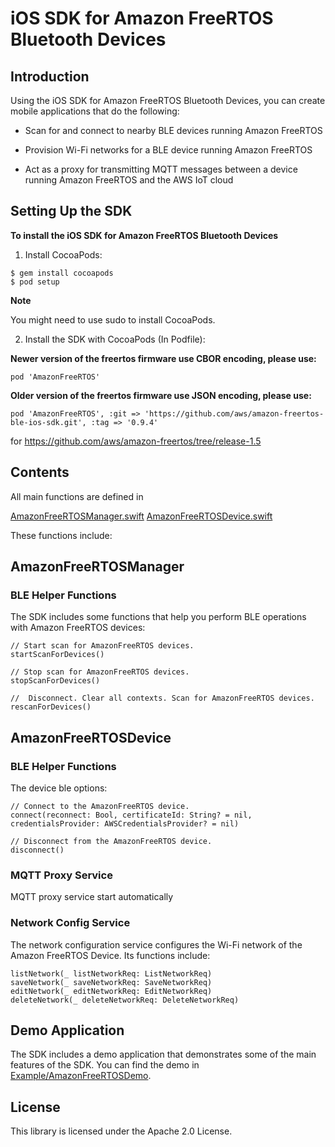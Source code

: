 # iOS SDK for Amazon FreeRTOS Bluetooth Devices

## Introduction

Using the iOS SDK for Amazon FreeRTOS Bluetooth Devices, you can create mobile applications that do the following:

- Scan for and connect to nearby BLE devices running Amazon FreeRTOS

- Provision Wi-Fi networks for a BLE device running Amazon FreeRTOS

- Act as a proxy for transmitting MQTT messages between a device running Amazon FreeRTOS and the AWS IoT cloud

## Setting Up the SDK

**To install the iOS SDK for Amazon FreeRTOS Bluetooth Devices**

1. Install CocoaPods:
```
$ gem install cocoapods
$ pod setup
```

**Note** 

You might need to use sudo to install CocoaPods.

2. Install the SDK with CocoaPods (In Podfile):

**Newer version of the freertos firmware use CBOR encoding, please use:**

```
pod 'AmazonFreeRTOS'
```

**Older version of the freertos firmware use JSON encoding, please use:**

```
pod 'AmazonFreeRTOS', :git => 'https://github.com/aws/amazon-freertos-ble-ios-sdk.git', :tag => '0.9.4'
```

for https://github.com/aws/amazon-freertos/tree/release-1.5


## Contents

All main functions are defined in 

[AmazonFreeRTOSManager.swift](AmazonFreeRTOS/AmazonFreeRTOSManager.swift)
[AmazonFreeRTOSDevice.swift](AmazonFreeRTOS/AmazonFreeRTOSDevice.swift)

These functions include:

## AmazonFreeRTOSManager

### BLE Helper Functions

The SDK includes some functions that help you perform BLE operations with Amazon FreeRTOS devices:

```
// Start scan for AmazonFreeRTOS devices.
startScanForDevices()

// Stop scan for AmazonFreeRTOS devices.
stopScanForDevices()

//  Disconnect. Clear all contexts. Scan for AmazonFreeRTOS devices.
rescanForDevices()
```

## AmazonFreeRTOSDevice

### BLE Helper Functions

The device ble options:

```
// Connect to the AmazonFreeRTOS device.
connect(reconnect: Bool, certificateId: String? = nil, credentialsProvider: AWSCredentialsProvider? = nil)

// Disconnect from the AmazonFreeRTOS device.
disconnect()
```

### MQTT Proxy Service

MQTT proxy service start automatically

### Network Config Service

The network configuration service configures the Wi-Fi network of the Amazon FreeRTOS Device. Its functions include:

```
listNetwork(_ listNetworkReq: ListNetworkReq)
saveNetwork(_ saveNetworkReq: SaveNetworkReq)
editNetwork(_ editNetworkReq: EditNetworkReq)
deleteNetwork(_ deleteNetworkReq: DeleteNetworkReq)
```

## Demo Application

The SDK includes a demo application that demonstrates some of the main features of the SDK. You can find the demo in [Example/AmazonFreeRTOSDemo](Example/AmazonFreeRTOSDemo).

## License

This library is licensed under the Apache 2.0 License. 
